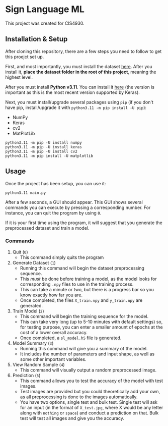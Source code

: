 # Sign Language ML

This project was created for CIS4930.

## Installation & Setup

After cloning this repository, there are a few steps you need to follow to get this proejct set up.

First, and most importantly, you must install the dataset [here](https://drive.google.com/drive/folders/1Nr4YSa6-LoxhVAkVdENXDAv8BX5Ab0xk?usp=drive_link). After you install it, **place the dataset folder in the root of this project**, meaning the highest level.

After you must install **Python v3.11**. You can install it [here](https://www.python.org/downloads/release/python-3116/) (the version is important as this is the most recent version supported by Keras).

Next, you must install/upgrade several packages using `pip` (if you don't have pip, install/upgrade it with `python3.11 -m pip install -U pip`):
* NumPy
* Keras
* cv2
* MatPlotLib
```
python3.11 -m pip -U install numpy
python3.11 -m pip -U install keras
python3.11 -m pip -U install cv2
python3.11 -m pip install -U matplotlib
```

## Usage

Once the project has been setup, you can use it:
```
python3.11 main.py
```

After a few seconds, a GUI should appear. This GUI shows several commands you can execute by pressing a corresponding number. For instance, you can quit the program by using `0`.

If it is your first time using the program, it will suggest that you generate the preprocessed dataset and train a model.

### Commands
1. Quit (`0`)
    * This command simply quits the program
2. Generate Dataset (`1`)
    * Running this command will begin the dataset preprocessing sequence. 
    * This *must* be done before training a model, as the model looks for corresponding `.npy` files to use in the training process.
    * This can take a minute or two, but there is a progress bar so you know exactly how far you are.
    * Once completed, the files `X_train.npy` and `y_train.npy` are generated.
3. Train Model (`2`)
    * This command will begin the training sequence for the model.
    * This can take very long (up to 5-10 minutes with default settings) so, for testing purpose, you can enter a smaller amount of epochs at the cost of a lower overall accuracy.
    * Once completed, a `sl_model.h5` file is generated.
4. Model Summary (`3`)
    * Running this command will give you a summary of the model.
    * It includes the number of parameters and input shape, as well as some other important variables.
5. View Random Sample (`4`)
    * This command will visually output a random preprocessed image.
6. Prediction (`5`)
    * This command allows you to test the accuracy of the model with test images.
    * Test images are provided but you could theoretically add your own, as all preprocessing is done to the images automatically.
    * You have two options, single test and bulk test. Single test will ask for an input (in the format of `X_test.jpg`, where X would be any letter along with `nothing` or `space`) and conduct a prediction on that. Bulk test will test all images and give you the accuracy.